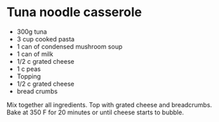 # Tuna noodle casserole

* 300g tuna
* 3 cup cooked pasta
* 1 can of condensed mushroom soup
* 1 can of milk
* 1/2 c grated cheese
* 1 c peas
* Topping
* 1/2 c grated cheese
* bread crumbs

Mix together all ingredients.  Top with grated cheese and breadcrumbs.  Bake at 350 F for 20 minutes or until cheese starts to bubble.


